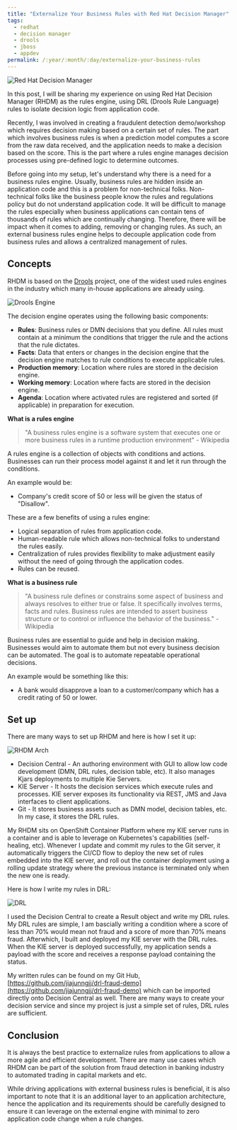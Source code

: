 ```yaml
---
title: "Externalize Your Business Rules with Red Hat Decision Manager"
tags: 
  - redhat
  - decision manager
  - drools
  - jboss
  - appdev
permalink: /:year/:month/:day/externalize-your-business-rules
---
```

![Red Hat Decision Manager](https://user-images.githubusercontent.com/25560159/90093092-4d7dab80-dd5d-11ea-842d-2839045814cb.png)

In this post, I will be sharing my experience on using Red Hat Decision Manager (RHDM) as the rules engine, using DRL (Drools Rule Language) rules to isolate decision logic from application 
code.

Recently, I was involved in creating a fraudulent detection demo/workshop which requires decision making based on a certain set of rules. 
The part which involves business rules is when a prediction model computes a score from the raw data received, and the application needs to make a 
decision based on the score. This is the part where a rules engine manages decision processes using pre-defined logic to determine outcomes.

Before going into my setup, let's understand why there is a need for a business rules engine. Usually, business rules are hidden inside an application code and this is a problem for non-technical
folks. Non-technical folks like the business people know the rules and regulations policy but do not understand application code. It will be difficult to manage the rules especially when 
business applications can contain tens of thousands of rules which are continually changing. Therefore, there will be impact when it comes to adding, removing or changing rules.
As such, an external business rules engine helps to decouple application code from business rules and allows a centralized management of rules.

## Concepts
RHDM is based on the [Drools](https://www.drools.org/) project, one of the widest used rules engines in the industry which many in-house applications are already using.

![Drools Engine](https://user-images.githubusercontent.com/25560159/90094510-b74b8480-dd60-11ea-91cf-5f5ed519f2e3.png)

The decision engine operates using the following basic components:
* **Rules**: Business rules or DMN decisions that you define. All rules must contain at a minimum the conditions that trigger the rule and the actions that the rule dictates.
* **Facts**: Data that enters or changes in the decision engine that the decision engine matches to rule conditions to execute applicable rules.
* **Production memory**: Location where rules are stored in the decision engine.
* **Working memory**: Location where facts are stored in the decision engine.
* **Agenda**: Location where activated rules are registered and sorted (if applicable) in preparation for execution.

**What is a rules engine**
> "A business rules engine is a software system that executes one or more business rules in a runtime production environment" - Wikipedia

A rules engine is a collection of objects with conditions and actions. Businesses can run their process model against it and let it run through the conditions.

An example would be:
* Company's credit score of 50 or less will be given the status of "Disallow".

These are a few benefits of using a rules engine:
* Logical separation of rules from application code.
* Human-readable rule which allows non-technical folks to understand the rules easily.
* Centralization of rules provides flexibility to make adjustment easily without the need of going through the application codes.
* Rules can be reused.

**What is a business rule**
> "A business rule defines or constrains some aspect of business and always resolves to either true or false. It specifically involves terms, facts and rules. 
Business rules are intended to assert business structure or to control or influence the behavior of the business." - Wikipedia

Business rules are essential to guide and help in decision making. Businesses would aim to automate them but not every business decision can be automated. The goal is to
automate repeatable operational decisions.

An example would be something like this:
* A bank would disapprove a loan to a customer/company which has a credit rating of 50 or lower.

## Set up
There are many ways to set up RHDM and here is how I set it up:

![RHDM Arch](https://user-images.githubusercontent.com/25560159/90087001-4d29e400-dd4e-11ea-8501-3dc3ebe5eaf3.png)

* Decision Central - An authoring environment with GUI to allow low code development (DMN, DRL rules, decision table, etc). It also manages Kjars deployments to multiple Kie Servers.
* KIE Server - It hosts the decision services which execute rules and processes. KIE server exposes its functionality via REST, JMS and Java interfaces to client applications.
* Git - It stores business assets such as DMN model, decision tables, etc. In my case, it stores the DRL rules. 

My RHDM sits on OpenShift Container Platform where my KIE server runs in a container and is able to leverage on Kubernetes's capabilities (self-healing, etc). 
Whenever I update and commit my rules to the Git server, it automatically triggers the CI/CD flow to deploy the new set of rules embedded into the KIE server, and roll out the
container deployment using a rolling update strategy where the previous instance is terminated only when the new one is ready.

Here is how I write my rules in DRL:

![DRL](https://user-images.githubusercontent.com/25560159/90090035-8ca7fe80-dd55-11ea-996f-611548b7477b.png)

I used the Decision Central to create a Result object and write my DRL rules. My DRL rules are simple, I am bascially writing a condition where a score of less than 70% would mean not fraud and a score of more than 70% means fraud. 
Afterwhich, I built and deployed my KIE server with the DRL rules. When the KIE server is deployed successfully, my application sends a payload with the score and receives a response payload containing the status.


My written rules can be found on my Git Hub, [https://github.com/jiajunngjj/drl-fraud-demo](https://github.com/jiajunngjj/drl-fraud-demo) which can be imported directly onto Decision Central as well.
There are many ways to create your decision service and since my project is just a simple set of rules, DRL rules are sufficient.


## Conclusion
It is always the best practice to externalize rules from applications to allow a more agile and efficient development. 
There are many use cases which RHDM can be part of the solution from fraud detection in banking industry to automated trading in capital markets and etc. 

While driving applications with external business rules is beneficial, 
it is also important to note that it is an additional layer to an application architecture, hence the application and its requirements should be carefully designed to ensure it can leverage on the external engine with
minimal to zero application code change when a rule changes. 



